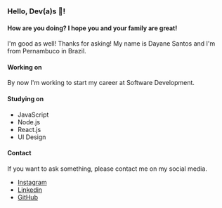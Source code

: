 ### Hello, Dev(a)s 👋!

#### How are you doing? I hope you and your family are great!

I'm good as well! Thanks for asking!
My name is Dayane Santos and I'm from Pernambuco in Brazil.

#### Working on

By now I'm working to start my career at Software Development.

#### Studying on

- JavaScript
- Node.js
- React.js
- UI Design

#### Contact

If you want to ask something, please contact me on my social media.

* [Instagram](https://www.instagram.com/_daydmelo/)
* [Linkedin](https://www.linkedin.com/in/dayane-santos-melo)
* [GitHub](https://github.com/daya-diaz)

<!--
**daya-diaz/daya-diaz** is a ✨ _special_ ✨ repository because its `README.md` (this file) appears on your GitHub profile.

Here are some ideas to get you started:

- 🔭 I’m currently working on ...
- 🌱 I’m currently learning ...
- 👯 I’m looking to collaborate on ...
- 🤔 I’m looking for help with ...
- 💬 Ask me about ...
- 📫 How to reach me: ...
- 😄 Pronouns: ...
- ⚡ Fun fact: ...
-->

